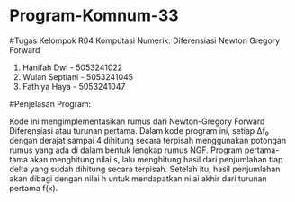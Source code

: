 # Program-Komnum-33

#Tugas Kelompok R04 Komputasi Numerik: Diferensiasi Newton Gregory Forward
1. Hanifah Dwi - 5053241022
2. Wulan Septiani - 5053241045
3. Fathiya Haya - 5053241047

#Penjelasan Program:

Kode ini mengimplementasikan rumus dari Newton-Gregory Forward Diferensiasi atau turunan pertama. Dalam kode program ini, setiap Δf₀ dengan derajat sampai 4 dihitung secara terpisah menggunakan potongan rumus yang ada di dalam bentuk lengkap rumus NGF. Program pertama-tama akan menghitung nilai s, lalu menghitung hasil dari penjumlahan tiap delta yang sudah dihitung secara terpisah. Setelah itu, hasil penjumlahan akan dibagi dengan nilai h untuk mendapatkan nilai akhir dari turunan pertama f(x).
